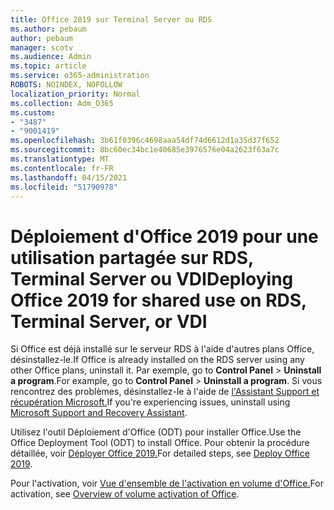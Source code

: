 ```yaml
---
title: Office 2019 sur Terminal Server ou RDS
ms.author: pebaum
author: pebaum
manager: scotv
ms.audience: Admin
ms.topic: article
ms.service: o365-administration
ROBOTS: NOINDEX, NOFOLLOW
localization_priority: Normal
ms.collection: Adm_O365
ms.custom:
- "3487"
- "9001419"
ms.openlocfilehash: 3b61f0396c4698aaa54df74d6612d1a35d37f652
ms.sourcegitcommit: 8bc60ec34bc1e40685e3976576e04a2623f63a7c
ms.translationtype: MT
ms.contentlocale: fr-FR
ms.lasthandoff: 04/15/2021
ms.locfileid: "51790978"
---
```

# <a name="deploying-office-2019-for-shared-use-on-rds-terminal-server-or-vdi"></a><span data-ttu-id="329c3-102">Déploiement d'Office 2019 pour une utilisation partagée sur RDS, Terminal Server ou VDI</span><span class="sxs-lookup"><span data-stu-id="329c3-102">Deploying Office 2019 for shared use on RDS, Terminal Server, or VDI</span></span>

<span data-ttu-id="329c3-103">Si Office est déjà installé sur le serveur RDS à l'aide d'autres plans Office, désinstallez-le.</span><span class="sxs-lookup"><span data-stu-id="329c3-103">If Office is already installed on the RDS server using any other Office plans, uninstall it.</span></span> <span data-ttu-id="329c3-104">Par exemple, go to **Control Panel**  >  **Uninstall a program**.</span><span class="sxs-lookup"><span data-stu-id="329c3-104">For example, go to **Control Panel** > **Uninstall a program**.</span></span> <span data-ttu-id="329c3-105">Si vous rencontrez des problèmes, désinstallez-le à l'aide de [l'Assistant Support et récupération Microsoft.](https://aka.ms/SARA-OfficeUninstall-Alchemy)</span><span class="sxs-lookup"><span data-stu-id="329c3-105">If you're experiencing issues, uninstall using [Microsoft Support and Recovery Assistant](https://aka.ms/SARA-OfficeUninstall-Alchemy).</span></span> 

<span data-ttu-id="329c3-106">Utilisez l'outil Déploiement d'Office (ODT) pour installer Office.</span><span class="sxs-lookup"><span data-stu-id="329c3-106">Use the Office Deployment Tool (ODT) to install Office.</span></span> <span data-ttu-id="329c3-107">Pour obtenir la procédure détaillée, voir [Déployer Office 2019.](https://docs.microsoft.com/deployoffice/office2019/deploy)</span><span class="sxs-lookup"><span data-stu-id="329c3-107">For detailed steps, see [Deploy Office 2019](https://docs.microsoft.com/deployoffice/office2019/deploy).</span></span>

<span data-ttu-id="329c3-108">Pour l'activation, voir [Vue d'ensemble de l'activation en volume d'Office.](https://docs.microsoft.com/deployoffice/vlactivation/plan-volume-activation-of-office)</span><span class="sxs-lookup"><span data-stu-id="329c3-108">For activation, see [Overview of volume activation of Office](https://docs.microsoft.com/deployoffice/vlactivation/plan-volume-activation-of-office).</span></span>